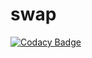 # swap
[![Codacy Badge](https://api.codacy.com/project/badge/Grade/6ea8b6e3304e4c3e9deaa6f7650aaded)](https://app.codacy.com/manual/stepin104721/swap?utm_source=github.com&utm_medium=referral&utm_content=stepin104721/swap&utm_campaign=Badge_Grade_Dashboard)